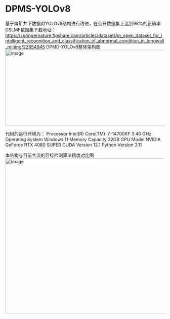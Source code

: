 # DPMS-YOLOv8
基于煤矿井下数据对YOLOv8结构进行改进，在公开数据集上达到98%的正确率
DSLMF数据集下载地址：https://springernature.figshare.com/articles/dataset/An_open_dataset_for_intelligent_recognition_and_classification_of_abnormal_condition_in_longwall_mining/22654945
DPMD-YOLOv8整体架构图
<img width="558" height="241" alt="image" src="https://github.com/user-attachments/assets/052e6e9c-f65a-4317-9339-d4d8f4ce8c77" />

代码的运行环境为：
Processor	Intel(R) Core(TM) i7-14700KF 3.40 GHz
Operating System	    Windows 11 
Memory Capacity	      32GB
GPU Model	NVIDIA GeForce RTX 4080 SUPER
CUDA Version	        12.1
Python Version	      3.11

本结构与目前主流的目标检测算法精度对比图
<img width="600" height="492" alt="image" src="https://github.com/user-attachments/assets/04e732eb-4236-4aec-a5cb-77a01a766b8d" />

